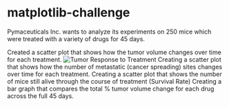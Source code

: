 # matplotlib-challenge
Pymaceuticals Inc. wants to analyze its experiments on 250 mice which were treated with a variety of drugs for 45 days.

Created a scatter plot that shows how the tumor volume changes over time for each treatment.
![Tumor Response to Treatment]()
Creating a scatter plot that shows how the number of metastatic (cancer spreading) sites changes over time for each treatment.
Creating a scatter plot that shows the number of mice still alive through the course of treatment (Survival Rate)
Creating a bar graph that compares the total % tumor volume change for each drug across the full 45 days.
